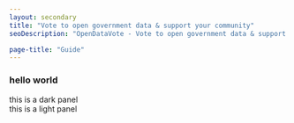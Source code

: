 ```yaml
---
layout: secondary
title: "Vote to open government data & support your community"
seoDescription: "OpenDataVote - Vote to open government data & support your community"

page-title: "Guide"
---
```

### hello world

<div class="panel" markdown="1">
this is a dark panel
</div>

<div class="panel light" markdown="1">
this is a light panel
</div>